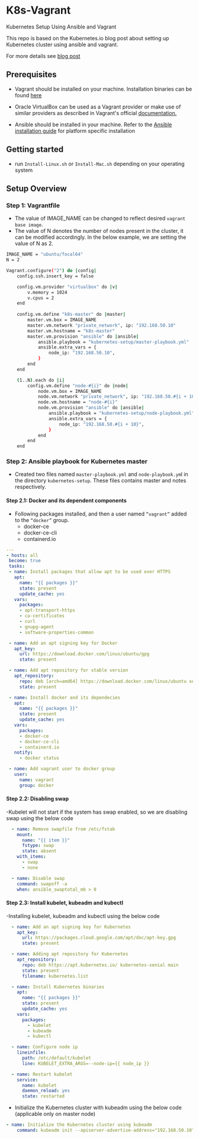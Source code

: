 # K8s-Vagrant
Kubernetes Setup Using Ansible and Vagrant

This repo is based on the Kubernetes.io blog post about setting up Kubernetes cluster using ansible and vagrant.

For more details see [blog post](https://kubernetes.io/blog/2019/03/15/kubernetes-setup-using-ansible-and-vagrant/)


## Prerequisites

- Vagrant should be installed on your machine. Installation binaries can be found  [here](https://www.vagrantup.com/downloads.html "here")

- Oracle VirtualBox can be used as a Vagrant provider or make use of similar providers as described in Vagrant's official [documentation.](https://www.vagrantup.com/docs/providers/)

- Ansible should be installed in your machine. Refer to the [Ansible installation guide](https://docs.ansible.com/ansible/latest/installation_guide/intro_installation.html) for platform specific installation


## Getting started

- run `Install-Linux.sh` or `Install-Mac.sh` depending on your operating system

## Setup Overview

### Step 1: Vagrantfile

- The value of IMAGE_NAME can be changed to reflect desired `vagrant base image`.
- The value of N denotes the number of nodes present in the cluster, it can be modified accordingly. In the below example, we are setting the value of N as 2.

```bash
IMAGE_NAME = "ubuntu/focal64"
N = 2

Vagrant.configure("2") do |config|
    config.ssh.insert_key = false

    config.vm.provider "virtualbox" do |v|
        v.memory = 1024
        v.cpus = 2
    end
      
    config.vm.define "k8s-master" do |master|
        master.vm.box = IMAGE_NAME
        master.vm.network "private_network", ip: "192.168.50.10"
        master.vm.hostname = "k8s-master"
        master.vm.provision "ansible" do |ansible|
            ansible.playbook = "kubernetes-setup/master-playbook.yml"
            ansible.extra_vars = {
                node_ip: "192.168.50.10",
            }
        end
    end

    (1..N).each do |i|
        config.vm.define "node-#{i}" do |node|
            node.vm.box = IMAGE_NAME
            node.vm.network "private_network", ip: "192.168.50.#{i + 10}"
            node.vm.hostname = "node-#{i}"
            node.vm.provision "ansible" do |ansible|
                ansible.playbook = "kubernetes-setup/node-playbook.yml"
                ansible.extra_vars = {
                    node_ip: "192.168.50.#{i + 10}",
                }
            end
        end
    end
```

### Step 2: Ansible playbook for Kubernetes master

- Created two files named `master-playbook.yml` and `node-playbook.ym`l in the directory `kubernetes-setup`. These files contains master and notes respectively.

#### Step 2.1: Docker and its dependent components

- Following packages installed, and then a user named `“vagrant”` added to the `“docker”` group.
  - docker-ce
  - docker-ce-cli
  - containerd.io

 ```YAML
---
- hosts: all
  become: true
  tasks:
  - name: Install packages that allow apt to be used over HTTPS
    apt:
      name: "{{ packages }}"
      state: present
      update_cache: yes
    vars:
      packages:
      - apt-transport-https
      - ca-certificates
      - curl
      - gnupg-agent
      - software-properties-common

  - name: Add an apt signing key for Docker
    apt_key:
      url: https://download.docker.com/linux/ubuntu/gpg
      state: present

  - name: Add apt repository for stable version
    apt_repository:
      repo: deb [arch=amd64] https://download.docker.com/linux/ubuntu xenial stable
      state: present

  - name: Install docker and its dependecies
    apt: 
      name: "{{ packages }}"
      state: present
      update_cache: yes
    vars:
      packages:
      - docker-ce 
      - docker-ce-cli 
      - containerd.io
    notify:
      - docker status

  - name: Add vagrant user to docker group
    user:
      name: vagrant
      group: docker
 ```

#### Step 2.2: Disabling swap

-Kubelet will not start if the system has swap enabled, so we are disabling swap using the below code

```YAML
  - name: Remove swapfile from /etc/fstab
    mount:
      name: "{{ item }}"
      fstype: swap
      state: absent
    with_items:
      - swap
      - none

  - name: Disable swap
    command: swapoff -a
    when: ansible_swaptotal_mb > 0
```

#### Step 2.3: Install kubelet, kubeadm and kubectl

-Installing kubelet, kubeadm and kubectl using the below code

```YAML
  - name: Add an apt signing key for Kubernetes
    apt_key:
      url: https://packages.cloud.google.com/apt/doc/apt-key.gpg
      state: present

  - name: Adding apt repository for Kubernetes
    apt_repository:
      repo: deb https://apt.kubernetes.io/ kubernetes-xenial main
      state: present
      filename: kubernetes.list

  - name: Install Kubernetes binaries
    apt: 
      name: "{{ packages }}"
      state: present
      update_cache: yes
    vars:
      packages:
        - kubelet 
        - kubeadm 
        - kubectl

  - name: Configure node ip
    lineinfile:
      path: /etc/default/kubelet
      line: KUBELET_EXTRA_ARGS=--node-ip={{ node_ip }}

  - name: Restart kubelet
    service:
      name: kubelet
      daemon_reload: yes
      state: restarted
```

- Initialize the Kubernetes cluster with kubeadm using the below code (applicable only on master node)

```YAML
- name: Initialize the Kubernetes cluster using kubeadm
    command: kubeadm init --apiserver-advertise-address="192.168.50.10" --apiserver-cert-extra-sans="192.168.50.10"  --node-name k8s-master --pod-network-cidr=192.168.0.0/16
```
